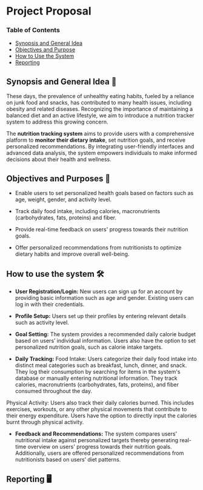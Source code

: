 # Project Proposal

### Table of Contents

- [Synopsis and General Idea](#-synopsis-and-general-idea)
- [Objectives and Purpose](#-objectives-and-purpose)
- [How to Use the System](#-how-to-use-the-system)
- [Reporting](#-reporting)



## Synopsis and General Idea 📖

These days, the prevalence of unhealthy eating habits, fueled by a reliance on junk food and snacks, has contributed to many health issues, including obesity and related diseases. Recognizing the importance of maintaining a balanced diet and an active lifestyle, we aim to introduce a nutrition tracker system to address this growing concern.

The **nutrition tracking system** aims to provide users with a comprehensive platform to **monitor their dietary intake**, set nutrition goals, and receive personalized recommendations. By integrating user-friendly interfaces and advanced data analysis, the system empowers individuals to make informed decisions about their health and wellness.

## Objectives and Purposes 🎯
- Enable users to set personalized health goals based on factors such as age, weight, gender, and activity level.

- Track daily food intake, including calories, macronutrients (carbohydrates, fats, proteins) and fiber.

- Provide real-time feedback on users' progress towards their nutrition goals.

- Offer personalized recommendations from nutritionists to optimize dietary habits and improve overall well-being.



## How to use the system 🛠️
- **User Registration/Login:** New users can sign up for an account by providing basic information such as age and gender. Existing users can log in with their credentials.

- **Profile Setup:** Users set up their profiles by entering relevant details such as activity level. 

- **Goal Setting:** The system provides a recommended daily calorie budget based on users’ individual information. Users also have the option to set personalized nutrition goals, such as calorie intake   targets. 

- **Daily Tracking:**
Food Intake: Users categorize their daily food intake into distinct meal categories such as breakfast, lunch, dinner, and snack. They log their consumption by searching for items in the system's database or manually entering nutritional information. They track calories, macronutrients (carbohydrates, fats, proteins), and fiber consumed throughout the day.

Physical Activity: Users also track their daily calories burned. This includes exercises, workouts, or any other physical movements that contribute to their energy expenditure. Users have the option to directly input the calories burnt through physical activity.


- **Feedback and Recommendations:** The system compares users’ nutritional intake against personalized targets thereby generating real-time overview on users' progress towards their nutrition goals. Additionally, users are offered personalized recommendations from nutritionists based on users’ diet patterns.


## Reporting 🖥️
